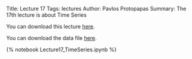 Title: Lecture 17
Tags: lectures
Author: Pavlos Protopapas
Summary: The 17th lecture is about Time Series

You can download this lecture [here]({filename}/../../notebooks/Lecture17_TimeSeries.ipynb).

You can download the data file [here]({filename}/../../files/AUSCPIALLQINMEI.csv).


{% notebook Lecture17_TimeSeries.ipynb %}
